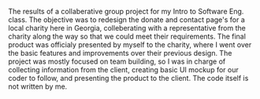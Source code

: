 
The results of a collaberative group project for my Intro to Software Eng. class. The objective was to redesign the donate and contact page's for a local charity here in Georgia, colleberating with a representative from the charity along the way so that we could meet their requirements. The final product was officialy presented by myself to the charity, where I went over the basic features and improvements over their previous design. The project was mostly focused on team building, so I was in charge of collecting information from the client, creating basic UI mockup for our coder to follow, and presenting the product to the client. The code itself is not written by me.
